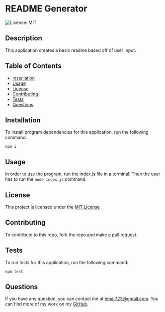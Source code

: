 # README Generator
![License: MIT](https://img.shields.io/badge/License-MIT-yellow.svg)

## Description
This application creates a basic readme based off of user input. 

## Table of Contents 

* [Installation](#installation)
* [Usage](#usage)
* [License](#license)
* [Contributing](#contributing)
* [Tests](#tests)
* [Questions](#questions)

## Installation

To install program dependencies for this application, run the following command:

    npm i

## Usage
In order to use the program, run the index.js file in a terminal. Then the user has to run the `node index.js` command.

## License
This project is licensed under the [MIT License](https://opensource.org/licenses/MIT)

## Contributing
To contribute to this repo, fork the repo and make a pull request.

## Tests

To run tests for this application, run the following command:

    npm test

## Questions

If you have any question, you can contact me at email123@gmail.com. You can
find more of my work on my [GitHub](https://github.com/tyang896).
